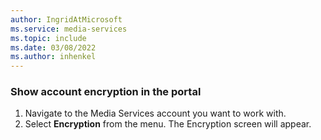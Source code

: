 ```yaml
---
author: IngridAtMicrosoft
ms.service: media-services 
ms.topic: include
ms.date: 03/08/2022
ms.author: inhenkel
---
```


### Show account encryption in the portal

1. Navigate to the Media Services account you want to work with.
1. Select **Encryption** from the menu. The Encryption screen will appear.
